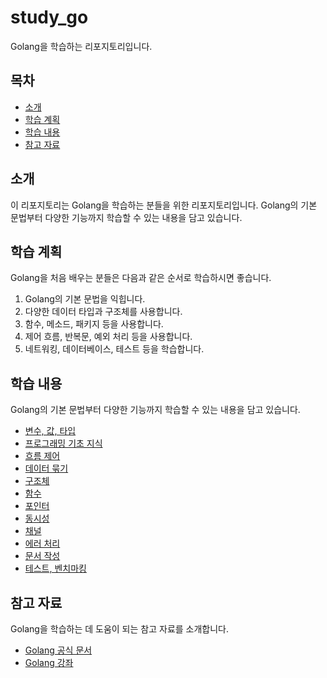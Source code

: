 # study_go

Golang을 학습하는 리포지토리입니다.

## 목차

* [소개](https://github.com/yuminn-k`/study_go/blob/main/README.md#소개)
* [학습 계획](https://github.com/yuminn-k/study_go/blob/main/README.md#학습-계획)
* [학습 내용](https://github.com/yuminn-k/study_go/blob/main/README.md#학습-내용)
* [참고 자료](https://github.com/yuminn-k/study_go/blob/main/README.md#참고-자료)

## 소개

이 리포지토리는 Golang을 학습하는 분들을 위한 리포지토리입니다. Golang의 기본 문법부터 다양한 기능까지 학습할 수 있는 내용을 담고 있습니다.

## 학습 계획

Golang을 처음 배우는 분들은 다음과 같은 순서로 학습하시면 좋습니다.

1. Golang의 기본 문법을 익힙니다.
2. 다양한 데이터 타입과 구조체를 사용합니다.
3. 함수, 메소드, 패키지 등을 사용합니다.
4. 제어 흐름, 반복문, 예외 처리 등을 사용합니다.
5. 네트워킹, 데이터베이스, 테스트 등을 학습합니다.

## 학습 내용

Golang의 기본 문법부터 다양한 기능까지 학습할 수 있는 내용을 담고 있습니다.

* [변수, 값, 타입]()
* [프로그래밍 기초 지식]()
* [흐름 제어]()
* [데이터 묶기]()
* [구조체]()
* [함수]()
* [포인터]()
* [동시성]()
* [채널]()
* [에러 처리]()
* [문서 작성]()
* [테스트, 벤치마킹]()

## 참고 자료

Golang을 학습하는 데 도움이 되는 참고 자료를 소개합니다.

* [Golang 공식 문서](https://golang.org/doc/)
* [Golang 강좌](https://www.udemy.com/course/golang-programming/learn/lecture/31403242?start=240#overview)